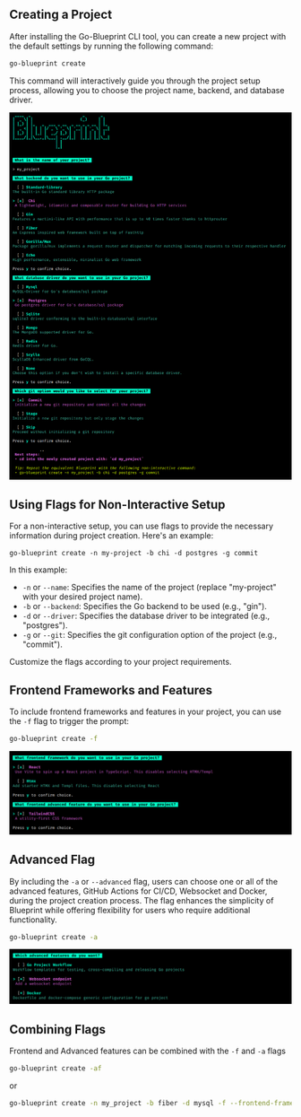 ## Creating a Project

After installing the Go-Blueprint CLI tool, you can create a new project with the default settings by running the following command:

```bash
go-blueprint create
```

This command will interactively guide you through the project setup process, allowing you to choose the project name, backend, and database driver.

![BlueprintInteractive](../public/blueprint_1.png)

## Using Flags for Non-Interactive Setup

For a non-interactive setup, you can use flags to provide the necessary information during project creation. Here's an example:

```
go-blueprint create -n my-project -b chi -d postgres -g commit
```

In this example:

- `-n` or  `--name`: Specifies the name of the project (replace "my-project" with your desired project name).
- `-b` or `--backend`: Specifies the Go backend to be used (e.g., "gin").
- `-d` or `--driver`: Specifies the database driver to be integrated (e.g., "postgres").
- `-g` or `--git`: Specifies the git configuration option of the project (e.g., "commit").

Customize the flags according to your project requirements.

## Frontend Frameworks and Features

To include frontend frameworks and features in your project, you can use the `-f` flag to trigger the prompt:

```bash
go-blueprint create -f
```

![FrontendFlag](../public/blueprint_frontend.png)

## Advanced Flag

By including the `-a` or `--advanced` flag, users can choose one or all of the advanced features, GitHub Actions for CI/CD, Websocket and Docker, during the project creation process. The flag enhances the simplicity of Blueprint while offering flexibility for users who require additional functionality.

```bash
go-blueprint create -a
```

![AdvancedFlag](../public/blueprint_advanced.png)

## Combining Flags

Frontend and Advanced features can be combined with the `-f` and `-a` flags

```bash
go-blueprint create -af
```

or

```bash
go-blueprint create -n my_project -b fiber -d mysql -f --frontend-framework htmx --frontend-advanced tailwind -a --feature docker --feature githubaction -g commit
```
